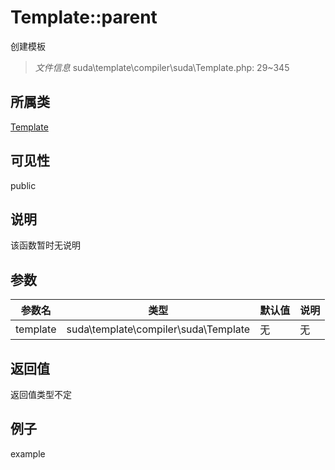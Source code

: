 # Template::parent
创建模板
> *文件信息* suda\template\compiler\suda\Template.php: 29~345
## 所属类 

[Template](../Template.md)

## 可见性

  public  
## 说明

该函数暂时无说明

## 参数

 
| 参数名 | 类型 | 默认值 | 说明 |
|--------|-----|-------|-------|
 | template |  suda\template\compiler\suda\Template | 无 | 无 |
## 返回值
返回值类型不定
## 例子

example